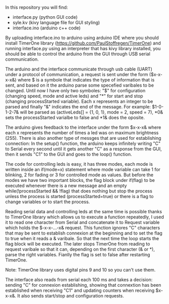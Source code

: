 In this repository you will find:
- interface.py (python GUI code)
- syle.kv (kivy language file for GUI styling)
- interface.ino (arduino c++ code)

By uploading interface.ino to arduino using arduino IDE where you should install TimerOne library (https://github.com/PaulStoffregen/TimerOne) and running interface.py using an interpreter that has kivy library installed, you should be able to control the arduino from the GUI through USB serial communication.

  The arduino and the interface communicate through usb cable (UART) under a protocol of communication, a request is sent under the form ($x-x-x-x&) where $ is a symbole that indicates the type of information that is sent, and based on it the arduino parse some specefied varibales to be changed. Until now I have only two symboles: "$" for configuration (changing speed, mode and active leds) and "*" for start and stop (changing processStarted variable). Each x represents an integer to be parsed and finally "&" indicates the end of the message. For example: $1-0-1-2-7& will be parsed as (activeLeds[] = {1, 0, 1}, mode = 2, speed = 7), *0& sets the processStarted varialbe to false and *1& does the oposite.
  
  The arduino gives feedback to the interface under the form $x-x-x& where each x represents the number of times a led was on maximum brightness (255). There is also another type of messges that are used for establishing connection: In the setup() function, the arduino keeps infinitely writing "C" to Serial every second until it gets another "C" as a response from the GUI, then it sends "C1" to the GUI and goes to the loop() function.
  
  The code for controlling leds is easy, it has three modes, each mode is written inside an if(mode=x) statement where mode variable can take 1 for blinking, 2 for fading or 3 for controlled mode as values. But before the modes we have two important blocks, the flag block under if(flag) to be executed whenever there is a new message and an empty while(!processStarted && !flag) that does nothing but stop the process unless the process is started (processStarted=true) or there is a flag to change variables or to start the process.
  
  Reading serial data and controlling leds at the same time is possible thanks to TimerOne library which allows us to execute a function repeatedly, I used it to read one character from Serial and concatenate it to Request variable which holds the $-x-x-...-x& request. This function ignores "C" characters that may be sent to establish connexion at the beginning and to set the flag to true when it reads a & varibale. So that the next time the loop starts the flag block will be executed. The later stops TimerOne from reading to request varibale so that it can, depending on the first character (& or *), parse the right variables. Fianlly the flag is set to false after restarting TimerOne.
  
Note: TimerOne library uses digital pins 9 and 10 so you can't use them.
  
  The interface also reads from serial each 100 ms and takes a decision: sending "C" for connexion establishing, showing that connextion has been established when receiving "C1" and updating counters when receiving $x-x-x&. It also sends start/stop and configuration requests.
